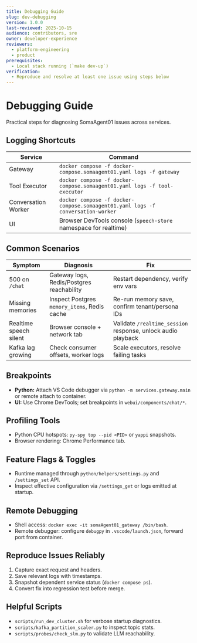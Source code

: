 ```yaml
---
title: Debugging Guide
slug: dev-debugging
version: 1.0.0
last-reviewed: 2025-10-15
audience: contributors, sre
owner: developer-experience
reviewers:
  - platform-engineering
  - product
prerequisites:
  - Local stack running (`make dev-up`)
verification:
  - Reproduce and resolve at least one issue using steps below
---
```


# Debugging Guide

Practical steps for diagnosing SomaAgent01 issues across services.

## Logging Shortcuts

| Service | Command |
| --- | --- |
| Gateway | `docker compose -f docker-compose.somaagent01.yaml logs -f gateway` |
| Tool Executor | `docker compose -f docker-compose.somaagent01.yaml logs -f tool-executor` |
| Conversation Worker | `docker compose -f docker-compose.somaagent01.yaml logs -f conversation-worker` |
| UI | Browser DevTools console (`speech-store` namespace for realtime) |

## Common Scenarios

| Symptom | Diagnosis | Fix |
| --- | --- | --- |
| 500 on `/chat` | Gateway logs, Redis/Postgres reachability | Restart dependency, verify env vars |
| Missing memories | Inspect Postgres `memory_items`, Redis cache | Re-run memory save, confirm tenant/persona IDs |
| Realtime speech silent | Browser console + network tab | Validate `/realtime_session` response, unlock audio playback |
| Kafka lag growing | Check consumer offsets, worker logs | Scale executors, resolve failing tasks |

## Breakpoints

- **Python:** Attach VS Code debugger via `python -m services.gateway.main` or remote attach to container.
- **UI:** Use Chrome DevTools; set breakpoints in `webui/components/chat/*`.

## Profiling Tools

- Python CPU hotspots: `py-spy top --pid <PID>` or `yappi` snapshots.
- Browser rendering: Chrome Performance tab.

## Feature Flags & Toggles

- Runtime managed through `python/helpers/settings.py` and `/settings_set` API.
- Inspect effective configuration via `/settings_get` or logs emitted at startup.

## Remote Debugging

- Shell access: `docker exec -it somaAgent01_gateway /bin/bash`.
- Remote debugger: configure `debugpy` in `.vscode/launch.json`, forward port from container.

## Reproduce Issues Reliably

1. Capture exact request and headers.
2. Save relevant logs with timestamps.
3. Snapshot dependent service status (`docker compose ps`).
4. Convert fix into regression test before merge.

## Helpful Scripts

- `scripts/run_dev_cluster.sh` for verbose startup diagnostics.
- `scripts/kafka_partition_scaler.py` to inspect topic stats.
- `scripts/probes/check_slm.py` to validate LLM reachability.
